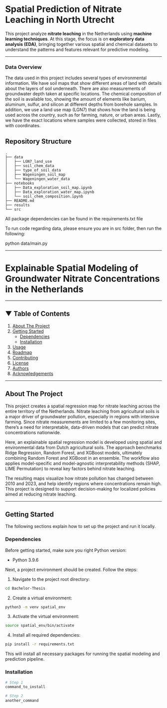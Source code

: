 # Spatial Prediction of Nitrate Leaching in North Utrecht

This project analyze **nitrate leaching** in the Netherlands using **machine learning techniques**. At this stage, the focus is on **exploratory data analysis (EDA)**, bringing together various spatial and chemical datasets to understand the patterns and features relevant for predictive modeling.

---

### Data Overview

The data used in this project includes several types of environmental information. We have soil maps that show different areas of land with details about the layers of soil underneath. There are also measurements of groundwater depth taken at specific locations. The chemical composition of the soil is available too, showing the amount of elements like barium, aluminum, sulfur, and silicon at different depths from borehole samples. In addition, we use a land use map (LGN7) that shows how the land is being used across the country, such as for farming, nature, or urban areas. Lastly, we have the exact locations where samples were collected, stored in files with coordinates.

## Repository Structure

```
.
├── data
│   ├── LGN7_land_use
│   ├── soil_chem_data
│   ├── type_of_soil_data
│   ├── Wageningen_soil_map
│   └── Wageningen_water_data
├── notebooks
│   ├── Data_exploration_soil_map.ipynb
│   ├── Data_exploration_water_map.ipynb
│   └── soil_chem_composition.ipynb
├── README.md
├── results
└── src
```


All package dependencies can be found in the requirements.txt file

To run code regarding data, please ensure you are in src folder, then run the following:

python data/main.py




---


# Explainable Spatial Modeling of Groundwater Nitrate Concentrations in the Netherlands

---

## ▼ Table of Contents

1. [About The Project](#about-the-project)
2. [Getting Started](#getting-started)
    - [Dependencies](#dependencies)
    - [Installation](#installation)
3. [Usage](#usage)
4. [Roadmap](#roadmap)
5. [Contributing](#contributing)
6. [License](#license)
7. [Authors](#authors)
8. [Acknowledgements](#acknowledgements)

---

## About The Project

This project creates a spatial regression map for nitrate leaching across the entire territory of the Netherlands. Nitrate leaching from agricultural soils is a major driver of groundwater pollution, especially in regions with intensive farming. Since nitrate measurements are limited to a few monitoring sites, there’s a need for interpretable, data-driven models that can predict nitrate concentrations nationwide.

Here, an explainable spatial regression model is developed using spatial and environmental data from Dutch agricultural soils. The approach benchmarks Ridge Regression, Random Forest, and XGBoost models, ultimately combining Random Forest and XGBoost in an ensemble. The workflow also applies model-specific and model-agnostic interpretability methods (SHAP, LIME Permutation) to reveal key factors behind nitrate leaching.

The resulting maps visualize how nitrate pollution has changed between 2010 and 2023, and help identify regions where concentrations remain high. This project is designed to support decision-making for localized policies aimed at reducing nitrate leaching.

---

## Getting Started

The following sections explain how to set up the project and run it locally.

### Dependencies

Before getting started, make sure you right Python version:

* Python 3.9.6

Next, a project environment should be created. Follow the steps:

1. Navigate to the project root directory:

```bash
cd Bachelor-Thesis
```

2. Create a virtual environment:
```bash
python3 -m venv spatial_env
```

3. Activate the virtual environment:
```bash
source spatial_env/bin/activate
```

4. Install all required dependencies:
```bash
pip install -r requirements.txt
```
This will install all necessary packages for running the spatial modeling and prediction pipeline.

### Installation

```bash
# Step 1
command_to_install

# Step 2
another_command

